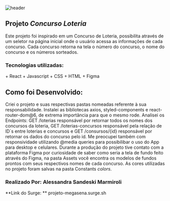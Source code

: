 ![header](https://www.oliberal.com/image/contentid/policy:1.530531:1653362556/Milionaria.png?f=2x1&$p$f=3fc07aa&w=1500&$w=f075b93)

## Projeto *Concurso Loteria*

Este projeto foi inspirado em um Concurso de Loteria, possibilita através de um seletor na página inicial onde o usuário acessa as informações de cada concurso. Cada concurso retorna na tela o número do concurso, o nome do concurso e os números sorteados.

### Tecnologias utilizadas: 
<tr>
+ React
+ Javascript
+ CSS
+ HTML
+ Figma

## Como foi Desenvolvido: 

Criei o projeto e suas respectivas pastas nomeadas referente à sua responsabilidade. 
Instalei as bibliotecas axios, styled-components e react-router-dom@6, de extrema importância para que o mesmo rode. 
Analisei os Endpoints: GET /loterias responsável por retornar todos os nomes dos concursos da loteria, GET /loterias-concursos responsável pela relação de ID´s entre loterias e concursos e 
GET /consursos/{id} responsável por retornar os dados do concurso pelo id. Me preocupei também com responsividade utilizando @media queries para possibilibar o uso do App para desktop e celulares. Durante a produção do projeto tive contato com a plataforma Figma por curiosidade de saber como seria a tela de fundo feito através do Figma, na pasta Assets você encontra os modelos de fundos prontos com seus respectivos nomes de cada concurso. 
As cores utilizadas no projeto foram salvas na pasta Constants *colors*.

### Realizado Por: Alessandra Sandeski Marmiroli

**Link do Surge: ** projeto-megasena.surge.sh


